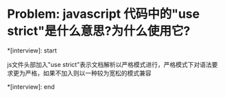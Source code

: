 # Problem: javascript 代码中的"use strict"是什么意思?为什么使用它?

*[interview]: start

js文件头部加入"use strict"表示文档解析以严格模式进行，严格模式下对语法要求更为严格，如果不加入则以一种较为宽松的模式兼容

*[interview]: end
